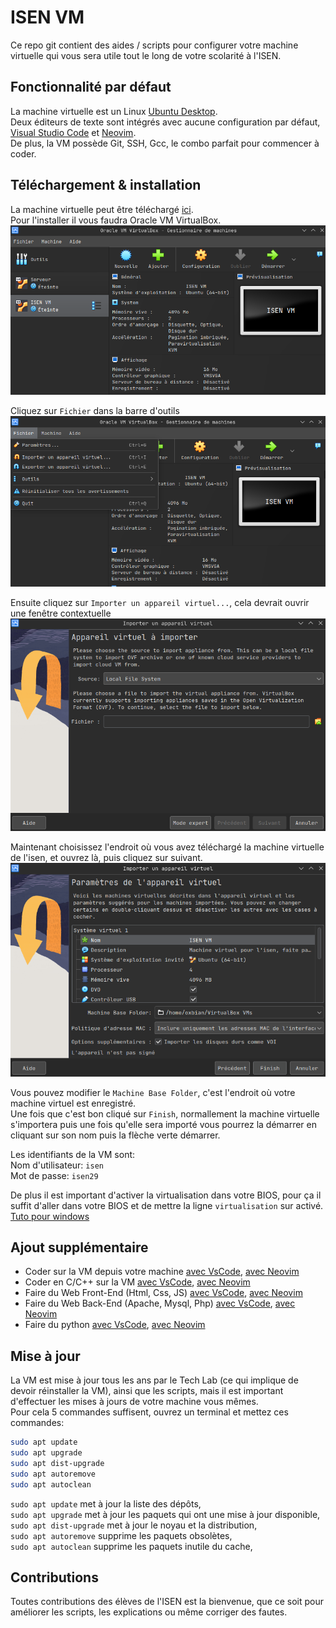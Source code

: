 # ISEN VM

Ce repo git contient des aides / scripts pour configurer votre machine virtuelle qui vous sera utile tout le long de votre scolarité à l'ISEN.

## Fonctionnalité par défaut

La machine virtuelle est un Linux [Ubuntu Desktop](https://ubuntu.com/download/desktop).   
Deux éditeurs de texte sont intégrés avec aucune configuration par défaut, [Visual Studio Code](https://code.visualstudio.com/) et [Neovim](https://neovim.io/).  
De plus, la VM possède Git, SSH, Gcc, le combo parfait pour commencer à coder.

## Téléchargement & installation

La machine virtuelle peut être téléchargé [ici](https://drive.google.com/file/d/1EwBesBKyCjHZU2GJmtZNtqWXQQrWqYKA/view?usp=sharing).  
Pour l'installer il vous faudra Oracle VM VirtualBox.  
![VirtualBox](screen/virtualbox.png)
  
Cliquez sur `Fichier` dans la barre d'outils  
![VirtualBox fichier](screen/virtualbox-fichier.png)
  
Ensuite cliquez sur `Importer un appareil virtuel...`, cela devrait ouvrir une fenêtre contextuelle  
![VirtualBox importation](screen/virtualbox-import.png)
  
Maintenant choisissez l'endroit où vous avez téléchargé la machine virtuelle de l'isen, et ouvrez là, puis cliquez sur suivant.
![VirtualBox importation finish](screen/virtualbox-import-finish.png)

Vous pouvez modifier le `Machine Base Folder`, c'est l'endroit où votre machine virtuel est enregistré.  
Une fois que c'est bon cliqué sur `Finish`, normallement la machine virtuelle s'importera puis une fois qu'elle sera importé vous pourrez la démarrer en cliquant sur son nom puis la flèche verte démarrer.  

Les identifiants de la VM sont:  
Nom d'utilisateur: `isen`  
Mot de passe: `isen29`  

De plus il est important d'activer la virtualisation dans votre BIOS, pour ça il suffit d'aller dans votre BIOS et de mettre la ligne `virtualisation` sur activé.
[Tuto pour windows](https://support.microsoft.com/fr-fr/windows/activer-la-virtualisation-sur-windows-11-pc-c5578302-6e43-4b4b-a449-8ced115f58e1)

## Ajout supplémentaire

- Coder sur la VM depuis votre machine [avec VsCode](Docu/vscode-vm.md), [avec Neovim]()  
- Coder en C/C++ sur la VM [avec VsCode](Docu/vscode-c.md), [avec Neovim]()  
- Faire du Web Front-End (Html, Css, JS) [avec VsCode](Docu/vscode-frontend.md), [avec Neovim]()  
- Faire du Web Back-End (Apache, Mysql, Php) [avec VsCode](Docu/vscode-backend.md), [avec Neovim]()  
- Faire du python [avec VsCode](Docu/vscode-python.md), [avec Neovim]()

## Mise à jour

La VM est mise à jour tous les ans par le Tech Lab (ce qui implique de devoir réinstaller la VM), ainsi que les scripts, mais il est important d'effectuer les mises à jours de votre machine vous mêmes.  
Pour cela 5 commandes suffisent, ouvrez un terminal et mettez ces commandes:  

```bash
sudo apt update
sudo apt upgrade
sudo apt dist-upgrade
sudo apt autoremove
sudo apt autoclean
```

`sudo apt update` met à jour la liste des dépôts,  
`sudo apt upgrade` met à jour les paquets qui ont une mise à jour disponible,  
`sudo apt dist-upgrade` met à jour le noyau et la distribution,  
`sudo apt autoremove` supprime les paquets obsolètes,  
`sudo apt autoclean` supprime les paquets inutile du cache,  

## Contributions

Toutes contributions des élèves de l'ISEN est la bienvenue, que ce soit pour améliorer les scripts, les explications ou même corriger des fautes.
